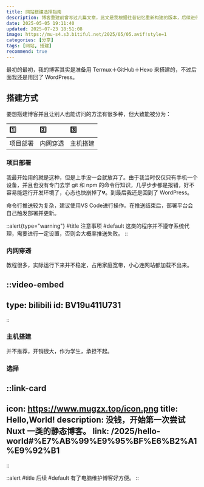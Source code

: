 ```yaml
---
title: 网站搭建选择指南
description: 博客重建前曾写过几篇文章，此文是我根据往昔记忆重新构建的版本，后续进行多次修改。
date: 2025-05-05 19:11:40
updated: 2025-07-23 18:51:08
image: https://mu-s4.s3.bitiful.net/2025/05/05.avif!style=1
categories: [分享]
tags: [网站, 搭建]
recommend: true
---
```


最初的最初，我的博客其实是准备用 Termux＋GitHub＋Hexo 来搭建的，不过后面我还是用回了 WordPress。

## 搭建方式

要想搭建博客并且让别人也能访问的方法有很多种，但大致能被分为：

| 1️⃣ | 2️⃣ | 3️⃣ |
| :- | :- | :- |
| 项目部署 | 内网穿透 | 主机搭建 |

### 项目部署

我最开始用的就是这种，但是上手没一会就放弃了。由于我当时仅仅只有手机一个设备，并且也没有专门去学 git 和 npm 的命令行知识，几乎步步都是报错，好不容易能运行开发环境了，心态也快崩掉了💔。到最后我还是回到了 WordPress。

命令行推送较为复杂，建议使用VS Code进行操作。在推送结束后，部署平台会自己触发部署并更新。

::alert{type="warning"}
#title
注意事项
#default
这类的程序并不遵守系统代理，需要进行一定设置，否则会大概率推送失败。
::

### 内网穿透

教程很多，实际运行下来并不稳定，占用家庭宽带，小心连网站都加载不出来。

::video-embed
---
type: bilibili
id: BV19u411U731
---
::

### 主机搭建

并不推荐，开销很大，作为学生，承担不起。

### 选择

::link-card
---
icon: https://www.mugzx.top/icon.png
title: Hello,World!
description: 没钱，开始第一次尝试 Nuxt 一类的静态博客。
link: /2025/hello-world#%E7%AB%99%E9%95%BF%E6%B2%A1%E9%92%B1
---
::

::alert
#title
后续
#default
有了电脑维护博客好方便。
::
